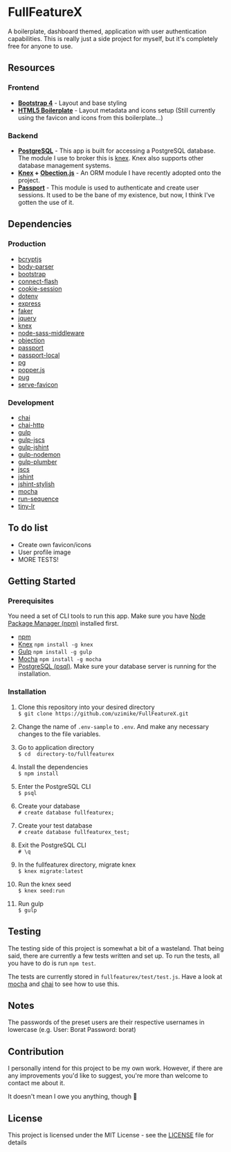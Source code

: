 # FullFeatureX
A boilerplate, dashboard themed, application with user authentication capabilities. This is really just a side project for myself, but it's completely free for anyone to use.

## Resources
### Frontend
* **[Bootstrap 4](https://getbootstrap.com)** - Layout and base styling
* **[HTML5 Boilerplate](https://html5boilerplate.com)** - Layout metadata and icons setup (Still currently using the favicon and icons from this boilerplate…)

### Backend
* **[PostgreSQL](http://postgresguide.com)** - This app is built for accessing a PostgreSQL database. The module I use to broker this is [knex](https://www.npmjs.com/package/knex). Knex also supports other database management systems.
* **[Knex](http://knexjs.org/) + [Obection.js](http://vincit.github.io/objection.js/)** - An ORM module I have recently adopted onto the project.
* **[Passport](https://www.npmjs.com/package/passport)** - This module is used to authenticate and create user sessions. It used to be the bane of my existence, but now, I think I've gotten the use of it.

## Dependencies
### Production
- [bcryptjs](https://www.npmjs.com/package/bcryptjs)
- [body-parser](https://www.npmjs.com/package/body-parser)
- [bootstrap](https://www.npmjs.com/package/bootstrap)
- [connect-flash](https://www.npmjs.com/package/connect-flash)
- [cookie-session](https://www.npmjs.com/package/cookie-session)
- [dotenv](https://www.npmjs.com/package/dotenv)
- [express](https://www.npmjs.com/package/express)
- [faker](https://www.npmjs.com/package/faker)
- [jquery](https://www.npmjs.com/package/jquery)
- [knex](https://www.npmjs.com/package/knex)
- [node-sass-middleware](https://www.npmjs.com/package/node-sass-middleware)
- [objection](https://www.npmjs.com/package/objection)
- [passport](https://www.npmjs.com/package/passport)
- [passport-local](https://www.npmjs.com/package/passport-local)
- [pg](https://www.npmjs.com/package/pg)
- [popper.js](https://www.npmjs.com/package/popper.js)
- [pug](https://www.npmjs.com/package/pug)
- [serve-favicon](https://www.npmjs.com/package/serve-favicon)

### Development
- [chai](https://www.npmjs.com/package/chai)
- [chai-http](https://www.npmjs.com/package/chai-http)
- [gulp](https://www.npmjs.com/package/gulp)
- [gulp-jscs](https://www.npmjs.com/package/gulp-jscs)
- [gulp-jshint](https://www.npmjs.com/package/gulp-jshint)
- [gulp-nodemon](https://www.npmjs.com/package/gulp-nodemon)
- [gulp-plumber](https://www.npmjs.com/package/gulp-plumber)
- [jscs](https://www.npmjs.com/package/jscs)
- [jshint](https://www.npmjs.com/package/jshint)
- [jshint-stylish](https://www.npmjs.com/package/jshint-stylish)
- [mocha](https://www.npmjs.com/package/mocha)
- [run-sequence](https://www.npmjs.com/package/run-sequence)
- [tiny-lr](https://www.npmjs.com/package/tiny-lr)

## To do list
- Create own favicon/icons
- User profile image
- MORE TESTS!

## Getting Started
### Prerequisites
You need a set of CLI tools to run this app. Make sure you have [Node Package Manager (npm)](https://nodejs.org/en/download/) installed first.

* [npm](https://nodejs.org/en/download/)
* [Knex](https://www.npmjs.com/package/gulp) `npm install -g knex`
* [Gulp](https://www.npmjs.com/package/gulp) `npm install -g gulp`
* [Mocha](https://www.npmjs.com/package/mocha) `npm install -g mocha`
* [PostgreSQL (psql)](http://postgresguide.com/setup/install.html). Make sure your database server is running for the installation.

### Installation
1. Clone this repository into your desired directory  
	`$ git clone https://github.com/uzimike/FullFeatureX.git`

2. Change the name of `.env-sample` to `.env`. And make any necessary changes to the file variables.

3. Go to application directory  
   `$ cd  directory-to/fullfeaturex`

4. Install the dependencies  
   `$ npm install`

5. Enter the PostgreSQL CLI  
   `$ psql`

6. Create your database  
   `# create database fullfeaturex;`

7. Create your test database  
   `# create database fullfeaturex_test;`

8. Exit the PostgreSQL CLI  
   `# \q`

9. In the fullfeaturex directory, migrate knex  
   `$ knex migrate:latest`

10. Run the knex seed  
  `$ knex seed:run`

11. Run gulp  
   `$ gulp`

## Testing
The testing side of this project is somewhat a bit of a wasteland. That being said, there are currently a few tests written and set up. To run the tests, all you have to do is run `npm test`.

The tests are currently stored in `fullfeaturex/test/test.js`. Have a look at [mocha](https://mochajs.org/) and [chai](http://chaijs.com/) to see how to use this.

## Notes
The passwords of the preset users are their respective usernames in lowercase (e.g. User: Borat  Password: borat)

## Contribution
I personally intend for this project to be my own work. However, if there are any improvements you'd like to suggest, you're more than welcome to contact me about it.

It doesn't mean I owe you anything, though 😤

## License
This project is licensed under the MIT License - see the [LICENSE](LICENSE) file for details
